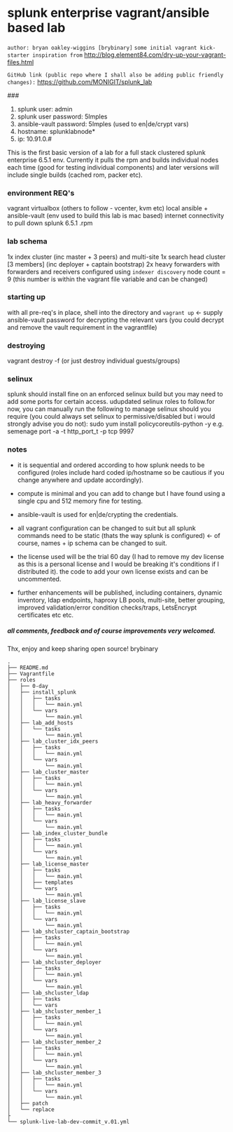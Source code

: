 # splunk enterprise vagrant/ansible based lab

```author: bryan oakley-wiggins [brybinary]``` `some initial vagrant kick-starter inspiration from` http://blog.element84.com/dry-up-your-vagrant-files.html

`GitHub link (public repo where I shall also be adding public friendly changes):` https://github.com/MONIGIT/splunk_lab

###<!-- [credentials +]: -->
1. splunk user: admin
2. splunk user password: 5Imples
3. ansible-vault password: 5Imples (used to en|de/crypt vars)
4. hostname: splunklabnode*
5. ip: 10.91.0.#

This is the first basic version of a lab for a full stack clustered splunk enterprise 6.5.1 env. Currently it pulls the rpm and builds individual nodes each time (good for testing individual components) and later versions will include single builds (cached rom, packer etc).

### environment REQ's
vagrant
virtualbox (others to follow - vcenter, kvm etc)
local ansible + ansible-vault (env used to build this lab is mac based)
internet connectivity to pull down splunk 6.5.1 .rpm

### lab schema
1x index cluster (inc master + 3 peers) and multi-site
1x search head cluster [3 members] (inc deployer + captain bootstrap)
2x heavy forwarders with forwarders and receivers configured using `indexer discovery`
node count = 9 (this number is within the vagrant file variable and can be changed)

### starting up
with all pre-req's in place, shell into the directory and `vagrant up` <- supply ansible-vault password for decrypting the relevant vars (you could decrypt and remove the vault requirement in the vagrantfile)

### destroying
vagrant destroy -f (or just destroy individual guests/groups)

### selinux
splunk should install fine on an enforced selinux build but you may need to add some ports for certain access. udupdated selinux roles to follow.for now, you can manually run the following to manage selinux should you require (you could always set selinux to permissive/disabled but i would strongly advise you do not):
	sudo yum install policycoreutils-python -y
	e.g. semenage port -a -t http_port_t -p tcp 9997

### notes
* it is sequential and ordered according to how splunk needs to be configured (roles include hard coded ip/hostname so be cautious if you change anywhere and update accordingly). 

* compute is minimal and you can add to change but I have found using a single cpu and 512 memory fine for testing.

* ansible-vault is used for en|de/crypting the credentials.

* all vagrant configuration can be changed to suit but all splunk commands need to be static (thats the way splunk is configured) <- of course, names + ip schema can be changed to suit.

* the license used will be the trial 60 day (I had to remove my dev license as this is a personal license and I would be breaking it's conditions if I distributed it). the code to add your own license exists and can be uncommented.

* further enhancements will be published, including containers, dynamic inventory, ldap endpoints, haproxy LB pools, multi-site, better grouping, improved validation/error condition checks/traps, LetsEncrypt certificates etc etc.

##### all comments, feedback and of course improvements very welcomed.

Thx, enjoy and keep sharing open source!
brybinary

```
.
├── README.md
├── Vagrantfile
├── roles
│   ├── 0-day
│   ├── install_splunk
│   │   ├── tasks
│   │   │   └── main.yml
│   │   └── vars
│   │       └── main.yml
│   ├── lab_add_hosts
│   │   └── tasks
│   │       └── main.yml
│   ├── lab_cluster_idx_peers
│   │   ├── tasks
│   │   │   └── main.yml
│   │   └── vars
│   │       └── main.yml
│   ├── lab_cluster_master
│   │   ├── tasks
│   │   │   └── main.yml
│   │   └── vars
│   │       └── main.yml
│   ├── lab_heavy_forwarder
│   │   ├── tasks
│   │   │   └── main.yml
│   │   └── vars
│   │       └── main.yml
│   ├── lab_index_cluster_bundle
│   │   ├── tasks
│   │   │   └── main.yml
│   │   └── vars
│   │       └── main.yml
│   ├── lab_license_master
│   │   ├── tasks
│   │   │   └── main.yml
│   │   ├── templates
│   │   └── vars
│   │       └── main.yml
│   ├── lab_license_slave
│   │   ├── tasks
│   │   │   └── main.yml
│   │   └── vars
│   │       └── main.yml
│   ├── lab_shcluster_captain_bootstrap
│   │   ├── tasks
│   │   │   └── main.yml
│   │   └── vars
│   │       └── main.yml
│   ├── lab_shcluster_deployer
│   │   ├── tasks
│   │   │   └── main.yml
│   │   └── vars
│   │       └── main.yml
│   ├── lab_shcluster_ldap
│   │   ├── tasks
│   │   └── vars
│   ├── lab_shcluster_member_1
│   │   ├── tasks
│   │   │   └── main.yml
│   │   └── vars
│   │       └── main.yml
│   ├── lab_shcluster_member_2
│   │   ├── tasks
│   │   │   └── main.yml
│   │   └── vars
│   │       └── main.yml
│   ├── lab_shcluster_member_3
│   │   ├── tasks
│   │   │   └── main.yml
│   │   └── vars
│   │       └── main.yml
│   ├── patch
│   └── replace
├
└── splunk-live-lab-dev-commit_v.01.yml
```
